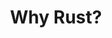 ---
title: Why Rust?
description: Understand Why We Chose Rust for FlowLike
sidebar:
    order: 25
---